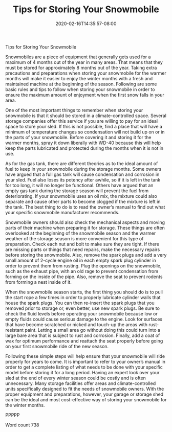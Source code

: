 ﻿---
title: "Tips for Storing Your Snowmobile"
date: 2020-02-16T14:35:57-08:00
description: "Snowmobiling TXT Tips for Web Success"
featured_image: "/images/Snowmobiling TXT.jpg"
tags: ["Snowmobiling TXT"]
---

Tips for Storing Your Snowmobile

Snowmobiles are a piece of equipment that generally gets used for a maximum of 4 months out of the year in many areas. That means that they must be stored for approximately 8 months out of the year. Taking extra precautions and preparations when storing your snowmobile for the warmer months will make it easier to enjoy the winter months with a fresh and maintained machine at the beginning of the season. Following are some basic rules and tips to follow when storing your snowmobile in order to ensure the maximum amount of enjoyment when the first snow falls in your area.

One of the most important things to remember when storing your snowmobile is that it should be stored in a climate-controlled space. Several storage companies offer this service if you are willing to pay for an ideal space to store your sled. If this is not possible, find a place that will have a minimum of temperature changes so condensation will not build up on or in the parts of your snowmobile. Before covering it and storing it for the warmer months, spray it down liberally with WD-40 because this will help keep the parts lubricated and protected during the months when it is not in use.

As for the gas tank, there are different theories as to the ideal amount of fuel to keep in your snowmobile during the storage months. Some owners have argued that a full gas tank will cause condensation and corrosion in your sled. Fuel also loses its potency after awhile, so if it is left in the tank for too long, it will no longer be functional. Others have argued that an empty gas tank during the storage season will prevent the fuel from deteriorating. If your snowmobile uses an oil mix, the mixture could also separate and cause other parts to become clogged if the mixture is left in the tank. The best thing to do is to read the owner’s manual to find out what your specific snowmobile manufacturer recommends. 

Snowmobile owners should also check the mechanical aspects and moving parts of their machine when preparing it for storage. These things are often overlooked at the beginning of the snowmobile season and the warmer weather of the storage season is more convenient for this type of preparation. Check each nut and bolt to make sure they are tight. If there are missing parts or things that need repairs, make the necessary repairs before storing the snowmobile. Also, remove the spark plugs and add a very small amount of 2-cycle engine oil in each empty spark plug cylinder in order to prevent them from rusting. Plug the openings on the snowmobile, such as the exhaust pipe, with an old rage to prevent condensation from forming on the inside of the pipe. Also, remove the seat to prevent rodents from forming a nest inside of it.

When the snowmobile season starts, the first thing you should do is to pull the start rope a few times in order to properly lubricate cylinder walls that house the spark plugs. You can then re-insert the spark plugs that you removed prior to storage or, even better, use new spark plugs. Be sure to check the fluid levels before operating your snowmobile because low or empty fluids could cause serious damage to the engine. Look for surfaces that have become scratched or nicked and touch-up the areas with rust-resistant paint. Letting a small area go without doing this could turn into a large bare area that is subject to rust and corrosion. Finally, add a coat of wax for optimum performance and reattach the seat properly before going on your first snowmobile ride of the new season.

Following these simple steps will help ensure that your snowmobile will ride properly for years to come. It is important to refer to your owner’s manual in order to get a complete listing of what needs to be done with your specific model before storing it for a long period. Having an expert look over your sled at the end of every winter season could be costly and is often unnecessary. Many storage facilities offer areas and climate-controlled units specifically designed to fit the needs of snowmobile owners. With the proper equipment and preparations, however, your garage or storage shed can be the ideal and most cost-effective way of storing your snowmobile for the winter months.

PPPPP

Word count 738

